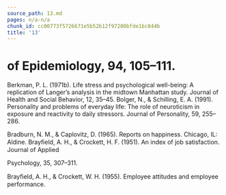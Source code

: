 ```yaml
---
source_path: 13.md
pages: n/a-n/a
chunk_id: cc00773f5726671e5b52b12f97200bfde1bc844b
title: '13'
---
```

# of Epidemiology, 94, 105–111.

Berkman, P. L. (1971b). Life stress and psychological well-being: A replication of Langer’s analysis in the midtown Manhattan study. Journal of Health and Social Behavior, 12, 35–45. Bolger, N., & Schilling, E. A. (1991). Personality and problems of everyday life: The role of neuroticism in exposure and reactivity to daily stressors. Journal of Personality, 59, 255–286.

Bradburn, N. M., & Caplovitz, D. (1965). Reports on happiness. Chicago, IL: Aldine. Brayﬁeld, A. H., & Crockett, H. F. (1951). An index of job satisfaction. Journal of Applied

Psychology, 35, 307–311.

Brayﬁeld, A. H., & Crockett, W. H. (1955). Employee attitudes and employee performance.
